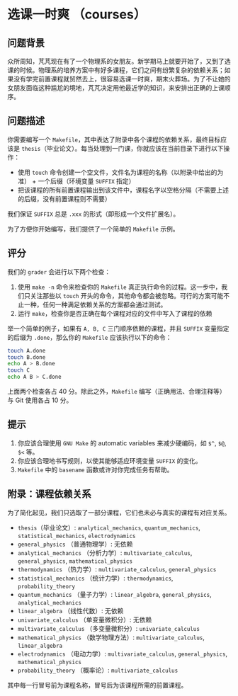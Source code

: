 # 选课一时爽 （courses）

## 问题背景

众所周知，芃芃现在有了一个物理系的女朋友。新学期马上就要开始了，又到了选课的时候。物理系的培养方案中有好多课程，它们之间有纷繁复杂的依赖关系；如果没有学完前置课程就贸然去上，很容易选课一时爽，期末火葬场。为了不让她的女朋友面临这种尴尬的境地，芃芃决定用他最近学的知识，来安排出正确的上课顺序。

## 问题描述

你需要编写一个 `Makefile`，其中表达了附录中各个课程的依赖关系，最终目标应该是 `thesis`（毕业论文）。每当处理到一门课，你就应该在当前目录下进行以下操作：

* 使用 `touch` 命令创建一个空文件，文件名为课程的名称（以附录中给出的为准） + 一个后缀（环境变量 `SUFFIX` 指定）
* 把该课程的所有前置课程输出到该文件中，课程名字以空格分隔（不需要上述的后缀，没有前置课程则不需要）

我们保证 `SUFFIX` 总是 `.xxx` 的形式（即形成一个文件扩展名）。

为了方便你开始编写，我们提供了一个简单的 `Makefile` 示例。

## 评分

我们的 `grader` 会进行以下两个检查：

1. 使用 `make -n` 命令来检查你的 `Makefile` 真正执行命令的过程。这一步中，我们只关注那些以 `touch` 开头的命令，其他命令都会被忽略。可行的方案可能不止一种，任何一种满足依赖关系的方案都会通过测试。
2. 运行 `make`，检查你是否正确在每个课程对应的文件中写入了课程的依赖

举一个简单的例子，如果有 `A, B, C` 三门顺序依赖的课程，并且 `SUFFIX` 变量指定的后缀为 `.done`，那么你的 `Makefile` 应该执行以下的命令：

```bash
touch A.done
touch B.done
echo A > B.done
touch C
echo A B > C.done
```

上面两个检查各占 40 分。除此之外，`Makefile` 编写（正确用法、合理注释等）与 Git 使用各占 10 分。

## 提示

1. 你应该合理使用 `GNU Make` 的 automatic variables 来减少硬编码，如 `$^`, `$@`, `$<` 等。
2. 你应该合理地书写规则，以使其能够适应环境变量 `SUFFIX` 的变化。
3. `Makefile` 中的 `basename` 函数或许对你完成任务有帮助。

## 附录：课程依赖关系

为了简化起见，我们只选取了一部分课程，它们也未必与真实的课程有对应关系。

* `thesis`（毕业论文）: `analytical_mechanics`, `quantum_mechanics`, `statistical_mechanics`, `electrodynamics`
* `general_physics` （普通物理学）: 无依赖
* `analytical_mechanics` （分析力学）: `multivariate_calculus`, `general_physics`, `mathematical_physics`
* `thermodynamics` （热力学）: `multivariate_calculus`, `general_physics`
* `statistical_mechanics` （统计力学）: `thermodynamics`, `probability_theory`
* `quantum_mechanics` （量子力学）: `linear_algebra`, `general_physics`, `analytical_mechanics`
* `linear_algebra` （线性代数）: 无依赖
* `univariate_calculus` （单变量微积分）: 无依赖
* `multivariate_calculus` （多变量微积分）: `univariate_calculus`
* `mathematical_physics` （数学物理方法）: `multivariate_calculus`, `linear_algebra`
* `electrodynamics` （电动力学）: `multivariate_calculus`, `general_physics`, `mathematical_physics`
* `probability_theory` （概率论）: `multivariate_calculus`

其中每一行冒号前为课程名称，冒号后为该课程所需的前置课程。
